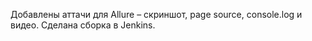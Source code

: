Добавлены аттачи для Allure – скриншот, page source, console.log и видео.
Сделана сборка в Jenkins.
